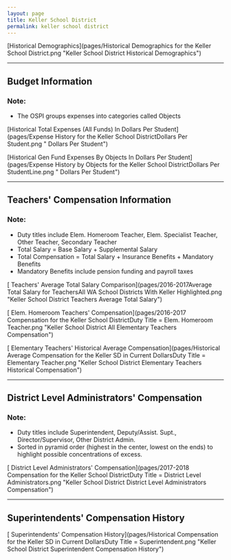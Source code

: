 ```yaml
---
layout: page
title: Keller School District
permalink: keller school district
---
```



[Historical Demographics](pages/Historical Demographics for the Keller School District.png "Keller School District Historical Demographics")

___

## Budget Information
### Note:
- The OSPI groups expenses into categories called Objects

[Historical Total Expenses (All Funds) In Dollars Per Student](pages/Expense History for the Keller School DistrictDollars Per Student.png " Dollars Per Student")

[Historical Gen Fund Expenses By Objects In Dollars Per Student](pages/Expense History by Objects for the Keller School DistrictDollars Per StudentLine.png " Dollars Per Student")


___

## Teachers' Compensation Information
### Note:
- Duty titles include Elem. Homeroom Teacher, Elem. Specialist Teacher, Other Teacher, Secondary Teacher
- Total Salary = Base Salary + Supplemental Salary
- Total Compensation = Total Salary + Insurance Benefits + Mandatory Benefits
- Mandatory Benefits include pension funding and payroll taxes

[ Teachers' Average Total Salary Comparison](pages/2016-2017Average Total Salary for TeachersAll WA School Districts With Keller Highlighted.png "Keller School District Teachers Average Total Salary")

[ Elem. Homeroom Teachers' Compensation](pages/2016-2017 Compensation for the Keller School DistrictDuty Title = Elem. Homeroom Teacher.png "Keller School District All Elementary Teachers Compensation")

[ Elementary Teachers' Historical Average Compensation](pages/Historical Average Compensation for the Keller SD in Current DollarsDuty Title = Elementary Teacher.png "Keller School District Elementary Teachers Historical Compensation")


___

## District Level Administrators' Compensation

### Note:
- Duty titles include Superintendent, Deputy/Assist. Supt., Director/Supervisor, Other District Admin.
- Sorted in pyramid order (highest in the center, lowest on the ends) to highlight possible concentrations of excess.

[ District Level Administrators' Compensation](pages/2017-2018 Compensation for the Keller School DistrictDuty Title = District Level Administrators.png "Keller School District District Level Administrators Compensation")


___

## Superintendents' Compensation History

[ Superintendents' Compensation History](pages/Historical Compensation for the Keller SD in Current DollarsDuty Title = Superintendent.png "Keller School District Superintendent Compensation History")


